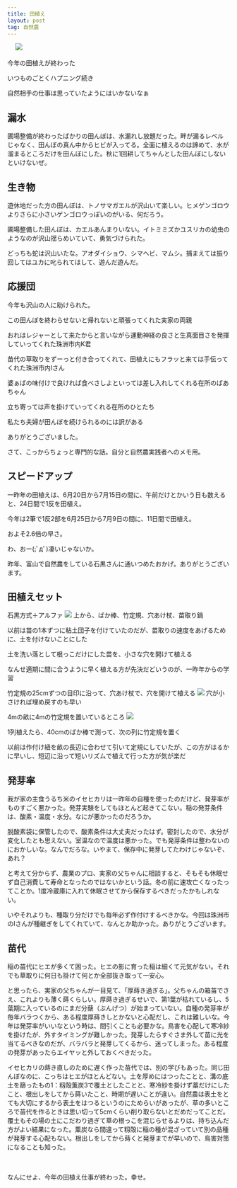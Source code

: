```yaml
---
title: 田植え
layout: post
tag: 自然農
---
```

　
![](https://c1.staticflickr.com/3/2909/14588993926_9ed20f823c.jpg)

今年の田植えが終わった

いつものごとくハプニング続き

自然相手の仕事は思っていたようにはいかないなぁ


## 漏水
圃場整備が終わったばかりの田んぼは、水漏れし放題だった。畔が漏るレベルじゃなく、田んぼの真ん中からヒビが入ってる。全面に植えるのは諦めて、水が溜まるところだけを田んぼにした。秋に1回耕してちゃんとした田んぼにしないといけないぜ。

## 生き物
遊休地だった方の田んぼは、トノサマガエルが沢山いて楽しい。ヒメゲンゴロウよりさらに小さいゲンゴロウっぽいのがいる、何だろう。

圃場整備した田んぼは、カエルあんまりいない。イトミミズかユスリカの幼虫のようなのが沢山揺らめいていて、勇気づけられた。

どっちも蛇は沢山いたな。アオダイショウ、シマヘビ、マムシ。捕まえては振り回してはユカに叱られてはして、遊んだ遊んだ。

## 応援団
今年も沢山の人に助けられた。

この田んぼを終わらせないと帰れないと頑張ってくれた実家の両親

おれはレジャーとして来たからと言いながら運動神経の良さと生真面目さを発揮していってくれた珠洲市内K君

苗代の草取りをずーっと付き合ってくれて、田植えにもフラッと来ては手伝ってくれた珠洲市内Iさん

婆ぁばの味付けで良ければ食べさしよといっては差し入れしてくれる在所のばあちゃん

立ち寄っては声を掛けていってくれる在所のひとたち

私たち夫婦が田んぼを続けられるのには訳がある

ありがとうございました。
　

さて、こっからちょっと専門的な話。自分と自然農実践者へのメモ用。

## スピードアップ
一昨年の田植えは、6月20日から7月15日の間に、午前だけとかいう日も数えると、24日間で1反を田植え。

今年は2筆で1反2部を6月25日から7月9日の間に、11日間で田植え。

およそ2.6倍の早さ。

わ、おー(;ﾟдﾟ)凄いじゃないか。

昨年、富山で自然農をしている石黒さんに通いつめたおかげ。ありがとうございます。


## 田植えセット
石黒方式＋アルファ
![](https://c2.staticflickr.com/6/5492/14588985466_5c4d0300a5.jpg)
上から、ばか棒、竹定規、穴あけ杖、苗取り鍋
　

以前は苗の1本ずつに粘土団子を付けていたのだが、苗取りの速度をあげるために、土を付けないことにした

土を洗い落として根っこだけにした苗を、小さな穴を開けて植える

なんせ適期に間に合うように早く植える方が先決だどいうのが、一昨年からの学習
　

竹定規の25cmずつの目印に沿って、穴あけ杖で、穴を開けて植える
![](https://c2.staticflickr.com/4/3889/14425418109_0ce58d2d31.jpg)
穴が小さければ埋め戻すのも早い
　

4mの畝に4mの竹定規を置いているところ
![](https://c1.staticflickr.com/3/2925/14611467432_47c1cd1b23.jpg)

1列植えたら、40cmのばか棒で測って、次の列に竹定規を置く

以前は作付け紐を畝の長辺に合わせて引いて定規にしていたが、この方がはるかに早いし、短辺に沿って短いリズムで植えて行った方が気が楽だ

## 発芽率
我が家の主食うるち米のイセヒカリは一昨年の自種を使ったのだけど、発芽率がものすごく悪かった。発芽実験をしてもほとんど起きてこない。稲の発芽条件は、酸素・温度・水分。なにが悪かったのだろうか。

脱酸素袋に保管したので、酸素条件は大丈夫だったはず。密封したので、水分が変化したとも思えない。室温なので温度は悪かった。でも発芽条件は整わないのにおかしいな。なんでだろな。いやまて、保存中に発芽してたわけじゃないぞ、あれ？

と考えて分からず、農業のプロ、実家の父ちゃんに相談すると、そもそも休眠せず自己消費して寿命となったのではないかという話。冬の前に速攻亡くなったってことか。1度冷蔵庫に入れて休眠させてから保存するべきだったかもしれない。

いやそれよりも、種取り分だけでも毎年必ず作付けするべきかな。今回は珠洲市のIさんが種継ぎをしてくれていて、なんとか助かった。ありがとうございます。


## 苗代
稲の苗代にヒエが多くて困った。ヒエの影に育った稲は細くて元気がない。それでも草取りに何日も掛けて何とか全部抜き取って一安心。

と思ったら、実家の父ちゃんが一目見て、「厚蒔き過ぎる」。父ちゃんの箱苗でさえ、これよりも薄く蒔くらしい。厚蒔き過ぎるせいで、第1葉が枯れているし、5葉期に入っているのにまだ分蘖（ぶんげつ）が始まっていない。自種の発芽率が毎年バラつくから、ある程度厚蒔きしとかないと心配だし、これは難しいな。今年は発芽率がいいなという時は、間引くことも必要かな。鳥害を心配して寒冷紗を掛けたが、外すタイミングが難しかった。発芽したらすぐさま外して苗に光を当てるべきなのだが、バラバラと発芽してくるから、迷ってしまった。ある程度の発芽があったらエイヤッと外しておくべきだった。

イセヒカリの蒔き直しのために遅く作った苗代では、別の学びもあった。同じ田んぼなのに、こっちはヒエがほとんどない。土を厚めにはつったことと、溝の底土を篩ったもの1：籾殻薫炭3で覆土としたことと、寒冷紗を掛けず藁だけにしたこと、根出しをしてから蒔いたこと、時期が遅いことが違い。自然農は表土をとても大切にするから表土をはつるというのにためらいがあったが、草の多いところで苗代を作るときは思い切って5cmくらい削り取らないとだめだってことだ。覆土もその場の土にこだわり過ぎて草の根っこを混じらせるよりは、持ち込んだ方がよい結果になった。薫炭なら間違って籾殻に稲の種が混ざっていて別の品種が発芽する心配もない。根出しをしてから蒔くと発芽までが早いので、鳥害対策になることも知った。


　
　

なんにせよ、今年の田植え仕事が終わった。幸せ。


